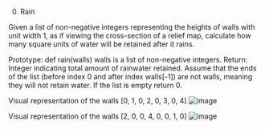 0. Rain
   
Given a list of non-negative integers representing the heights of walls with unit width 1, as if viewing the cross-section of a relief map, calculate how many square units of water will be retained after it rains.

Prototype: def rain(walls)
walls is a list of non-negative integers.
Return: Integer indicating total amount of rainwater retained.
Assume that the ends of the list (before index 0 and after index walls[-1]) are not walls, meaning they will not retain water.
If the list is empty return 0.

Visual representation of the walls [0, 1, 0, 2, 0, 3, 0, 4]
![image](https://github.com/eumunyana/alu-interview/assets/116874050/f78f007a-ec35-44f1-94ff-5551dd42c804)

Visual representation of the walls [2, 0, 0, 4, 0, 0, 1, 0]
![image](https://github.com/eumunyana/alu-interview/assets/116874050/af8812ed-62f0-4850-bae7-d91059a10ba9)

